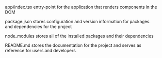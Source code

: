 app/index.tsx
entry-point for the application that renders components in the DOM

package.json
stores configuration and version information for packages and dependencies for the project

node_modules
stores all of the installed packages and their dependencies

README.md
stores the documentation for the project and serves as reference for users and developers
